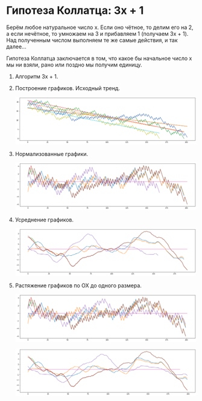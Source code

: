 # Гипотеза Коллатца: 3x + 1
Берём любое натуральное число x. Если оно чётное, то делим его на 2, а если нечётное, то умножаем на 3 и прибавляем 1 (получаем 3x + 1). Над полученным числом выполняем те же самые действия, и так далее...

Гипотеза Коллатца заключается в том, что какое бы начальное число x мы ни взяли, рано или поздно мы получим единицу.

1. Алгоритм 3x + 1.

2. Построение графиков. Исходный тренд.

   ![](https://github.com/the-lans/collatz/blob/main/images/2.1.png)

3. Нормализованные графики.

   ![](https://github.com/the-lans/collatz/blob/main/images/2.2.png)

4. Усреднение графиков.

   ![](https://github.com/the-lans/collatz/blob/main/images/2.3.png)

5. Растяжение графиков по OX до одного размера.

   ![](https://github.com/the-lans/collatz/blob/main/images/2.4_1.png)

   ![](https://github.com/the-lans/collatz/blob/main/images/2.4_2.png)

